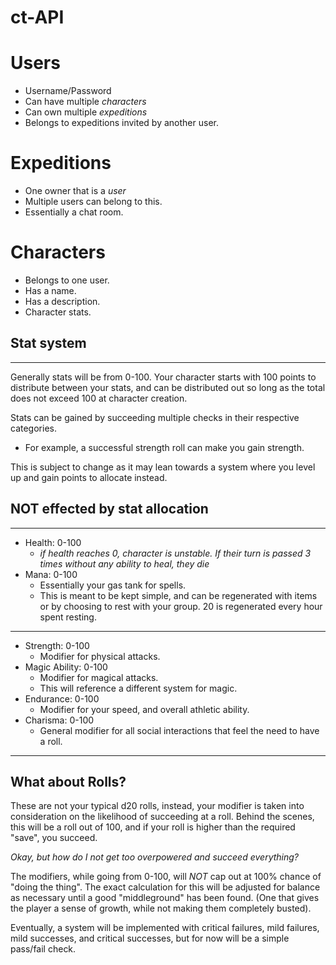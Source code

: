# ct-API

# Users
- Username/Password
- Can have multiple *characters*
- Can own multiple *expeditions*
- Belongs to expeditions invited by another user.

# Expeditions
- One owner that is a *user*
- Multiple users can belong to this.
- Essentially a chat room.

# Characters
- Belongs to one user.
- Has a name.
- Has a description.
- Character stats.

## Stat system
---
Generally stats will be from 0-100. Your character starts with 100 points to distribute between your stats, and can be distributed out so long as the total does not exceed 100 at character creation. 

Stats can be gained by succeeding multiple checks in their respective categories. 

- For example, a successful strength roll can make you gain strength.

This is subject to change as it may lean towards a system where you level up and gain points to allocate instead. 

## NOT effected by stat allocation
---
- Health: 0-100 
    - *if health reaches 0, character is unstable. If their turn is passed 3 times without any ability to heal, they die*
- Mana: 0-100
    - Essentially your gas tank for spells. 
    - This is meant to be kept simple, and can be regenerated with items or by choosing to rest with your group. 20 is regenerated every hour spent resting.
---
- Strength: 0-100
    - Modifier for physical attacks.
- Magic Ability: 0-100
    - Modifier for magical attacks. 
    - This will reference a different system for magic.
- Endurance: 0-100
    - Modifier for your speed, and overall athletic ability.
- Charisma: 0-100
    - General modifier for all social interactions that feel the need to have a roll.
---

## What about Rolls?
These are not your typical d20 rolls, instead, your modifier is taken into consideration on the likelihood of succeeding at a roll. Behind the scenes, this will be a roll out of 100, and if your roll is higher than the required "save", you succeed. 

*Okay, but how do I not get too overpowered and succeed everything?*

The modifiers, while going from 0-100, will *NOT* cap out at 100% chance of "doing the thing". The exact calculation for this will be adjusted for balance as necessary until a good "middleground" has been found. (One that gives the player a sense of growth, while not making them completely busted).

Eventually, a system will be implemented with critical failures, mild failures, mild successes, and critical successes, but for now will be a simple pass/fail check.
